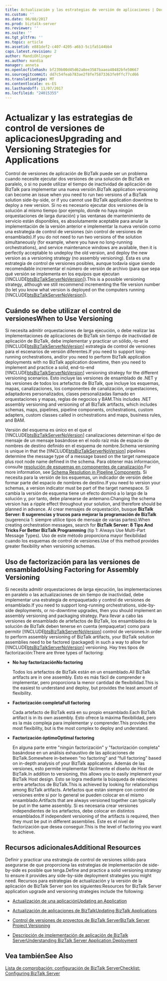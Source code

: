 ```yaml
---
title: Actualización y las estrategias de versión de aplicaciones | Documentos de Microsoft
ms.custom: ''
ms.date: 06/08/2017
ms.prod: biztalk-server
ms.reviewer: ''
ms.suite: ''
ms.tgt_pltfrm: ''
ms.topic: article
ms.assetid: e881def2-c407-4205-a6b3-5c1fa5144bb4
caps.latest.revision: 2
author: MandiOhlinger
ms.author: mandia
manager: anneta
ms.openlocfilehash: bf239b00d45d62a0ee3587baaea40482bfe50667
ms.sourcegitcommit: dd7c54feab783ae2f8fe75873363fe9ffc77cd66
ms.translationtype: MT
ms.contentlocale: es-ES
ms.lasthandoff: 11/07/2017
ms.locfileid: "24015355"
---
```

# <a name="upgrading-and-versioning-strategies-for-applications"></a><span data-ttu-id="60379-102">Actualizar y las estrategias de control de versiones de aplicaciones</span><span class="sxs-lookup"><span data-stu-id="60379-102">Upgrading and Versioning Strategies for Applications</span></span>
<span data-ttu-id="60379-103">Control de versiones de aplicación de BizTalk puede ser un problema cuando necesite ejecutar dos versiones de una solución de BizTalk en paralelo, o si no puede utilizar el tiempo de inactividad de aplicación de BizTalk para implementar una nueva versión.</span><span class="sxs-lookup"><span data-stu-id="60379-103">BizTalk application versioning can become an issue when you need to run two versions of a BizTalk solution side-by-side, or if you cannot use BizTalk application downtime to deploy a new version.</span></span> <span data-ttu-id="60379-104">Si no es necesario ejecutar dos versiones de la solución al mismo tiempo (por ejemplo, donde no haya ningún orquestaciones de larga duración) y las ventanas de mantenimiento de servicio están disponibles, es absolutamente aceptable para anular la implementación de la versión anterior e implementar la nueva versión como una estrategia de control de versiones (sin control de versiones de ensamblado).</span><span class="sxs-lookup"><span data-stu-id="60379-104">If you do not need to run two versions of the solution simultaneously (for example, where you have no long-running orchestrations), and service maintenance windows are available, then it is perfectly acceptable to undeploy the old version, and deploy the new version as a versioning strategy (no assembly versioning).</span></span> <span data-ttu-id="60379-105">Ésta es una estrategia de control de versiones posibles, aunque todavía sigue siendo recomendable incrementar el número de versión de archivo (para que sepa qué versión se implementa en los equipos que ejecutan [!INCLUDE[btsBizTalkServerNoVersion](../includes/btsbiztalkservernoversion-md.md)]).</span><span class="sxs-lookup"><span data-stu-id="60379-105">This is a possible versioning strategy, although we still recommend incrementing the file version number (to let you know what version is deployed on the computers running [!INCLUDE[btsBizTalkServerNoVersion](../includes/btsbiztalkservernoversion-md.md)]).</span></span>  
  
## <a name="when-to-use-versioning"></a><span data-ttu-id="60379-106">Cuándo se debe utilizar el control de versiones</span><span class="sxs-lookup"><span data-stu-id="60379-106">When to Use Versioning</span></span>  
 <span data-ttu-id="60379-107">Si necesita admitir orquestaciones de larga ejecución, o debe realizar las implementaciones de aplicaciones de BizTalk sin tiempo de inactividad de aplicación de BizTalk, debe implementar y practicar un sólido,-to-end [!INCLUDE[btsBizTalkServerNoVersion](../includes/btsbiztalkservernoversion-md.md)] estrategia de control de versiones para el escenarios de versión diferentes.</span><span class="sxs-lookup"><span data-stu-id="60379-107">If you need to support long-running orchestrations, and/or you need to perform BizTalk application deployments with no BizTalk application downtime, then you need to implement and practice a solid, end-to-end [!INCLUDE[btsBizTalkServerNoVersion](../includes/btsbiztalkservernoversion-md.md)] versioning strategy for the different versioning scenarios.</span></span> <span data-ttu-id="60379-108">Esto incluye las versiones de ensamblado de .NET y las versiones de todos los artefactos de BizTalk, que incluye los esquemas, mapas, canalizaciones, los componentes de canalización, orquestaciones, adaptadores personalizados, clases personalizadas llamado en orquestaciones y mapas, reglas de negocios y BAM.</span><span class="sxs-lookup"><span data-stu-id="60379-108">This includes .NET assembly versioning and versioning of all BizTalk artifacts, which includes schemas, maps, pipelines, pipeline components, orchestrations, custom adapters, custom classes called in orchestrations and maps, business rules, and BAM.</span></span>  
  
 <span data-ttu-id="60379-109">Versión del esquema es único en el que el [!INCLUDE[btsBizTalkServerNoVersion](../includes/btsbiztalkservernoversion-md.md)] canalizaciones determinan el tipo de mensaje de un mensaje basándose en el nodo raíz más de espacio de nombres de destino definido en el esquema de nombre.</span><span class="sxs-lookup"><span data-stu-id="60379-109">Schema versioning is unique in that the [!INCLUDE[btsBizTalkServerNoVersion](../includes/btsbiztalkservernoversion-md.md)] pipelines determine the message type of a message based on the target namespace plus root node name defined in the schema.</span></span> <span data-ttu-id="60379-110">Para obtener más información, consulte [resolución de esquemas en componentes de canalización](../core/schema-resolution-in-pipeline-components.md).</span><span class="sxs-lookup"><span data-stu-id="60379-110">For more information, see [Schema Resolution in Pipeline Components](../core/schema-resolution-in-pipeline-components.md).</span></span> <span data-ttu-id="60379-111">Si necesita para la versión de los esquemas, un indicador de versión debe formar parte del espacio de nombres de destino.</span><span class="sxs-lookup"><span data-stu-id="60379-111">If you need to version your schemas, a version indicator must be part of the target namespace.</span></span> <span data-ttu-id="60379-112">Si cambia la versión de esquema tiene un efecto dominó a lo largo de la solución y, por tanto, debe planearse de antemano.</span><span class="sxs-lookup"><span data-stu-id="60379-112">Changing the schema version has a ripple effect throughout your solution, and therefore should be planned in advance.</span></span> <span data-ttu-id="60379-113">Al crear mensajes de orquestación, busque **BizTalk Server: 8 sugerencias y trucos para mejorar la programación de BizTalk** (sugerencia 1: siempre utilice tipos de mensaje de varias partes).</span><span class="sxs-lookup"><span data-stu-id="60379-113">When creating orchestration messages, search for **BizTalk Server: 8 Tips And Tricks For Better BizTalk Programming** (tip 1: Always Use Multi-Part Message Types).</span></span> <span data-ttu-id="60379-114">Uso de este método proporciona mayor flexibilidad cuando los esquemas de control de versiones.</span><span class="sxs-lookup"><span data-stu-id="60379-114">Use of this method provides greater flexibility when versioning schemas.</span></span>  
  
## <a name="using-factoring-for-assembly-versioning"></a><span data-ttu-id="60379-115">Uso de factorización para las versiones de ensamblado</span><span class="sxs-lookup"><span data-stu-id="60379-115">Using Factoring for Assembly Versioning</span></span>  
 <span data-ttu-id="60379-116">Si necesita admitir orquestaciones de larga ejecución, las implementaciones en paralelo o las actualizaciones de sin tiempo de inactividad, debe implementar una estrategia de empaquetado y control de versiones de ensamblado.</span><span class="sxs-lookup"><span data-stu-id="60379-116">If you need to support long-running orchestrations, side-by-side deployments, or no-downtime upgrades, then you should implement an assembly versioning and packaging strategy.</span></span> <span data-ttu-id="60379-117">Para llevar a cabo las versiones de ensamblado de artefactos de BizTalk, los ensamblados de la solución de BizTalk deben tenerse en cuenta (empaquetar) como para permitir [!INCLUDE[btsBizTalkServerNoVersion](../includes/btsbiztalkservernoversion-md.md)] control de versiones.</span><span class="sxs-lookup"><span data-stu-id="60379-117">In order to perform assembly versioning of BizTalk artifacts, your BizTalk solution assemblies need to be factored (packaged) in such a way to allow for [!INCLUDE[btsBizTalkServerNoVersion](../includes/btsbiztalkservernoversion-md.md)] versioning.</span></span>  <span data-ttu-id="60379-118">Hay tres tipos de factorización:</span><span class="sxs-lookup"><span data-stu-id="60379-118">There are three types of factoring:</span></span>  
  
-   <span data-ttu-id="60379-119">**No hay factorización**</span><span class="sxs-lookup"><span data-stu-id="60379-119">**No factoring**</span></span>  
  
     <span data-ttu-id="60379-120">Todos los artefactos de BizTalk están en un ensamblado.</span><span class="sxs-lookup"><span data-stu-id="60379-120">All BizTalk artifacts are in one assembly.</span></span> <span data-ttu-id="60379-121">Esto es más fácil de comprender e implementar, pero proporciona la menor cantidad de flexibilidad.</span><span class="sxs-lookup"><span data-stu-id="60379-121">This is the easiest to understand and deploy, but provides the least amount of flexibility.</span></span>  
  
-   <span data-ttu-id="60379-122">**Factorización completa**</span><span class="sxs-lookup"><span data-stu-id="60379-122">**Full factoring**</span></span>  
  
     <span data-ttu-id="60379-123">Cada artefacto de BizTalk está en su propio ensamblado.</span><span class="sxs-lookup"><span data-stu-id="60379-123">Each BizTalk artifact is in its own assembly.</span></span> <span data-ttu-id="60379-124">Esto ofrece la máxima flexibilidad, pero es la más compleja para implementar y comprender.</span><span class="sxs-lookup"><span data-stu-id="60379-124">This provides the most flexibility, but is the most complex to deploy and understand.</span></span>  
  
-   <span data-ttu-id="60379-125">**Factorización óptimo**</span><span class="sxs-lookup"><span data-stu-id="60379-125">**Optimal factoring**</span></span>  
  
     <span data-ttu-id="60379-126">En alguna parte entre "ningún factorización" y "factorización completa" basándose en un análisis exhaustivo de las aplicaciones de BizTalk.</span><span class="sxs-lookup"><span data-stu-id="60379-126">Somewhere in-between “no factoring” and “full factoring” based on in-depth analysis of your BizTalk applications.</span></span> <span data-ttu-id="60379-127">Además de las versiones, esto permite implementar fácilmente el diseño de Host de BizTalk.</span><span class="sxs-lookup"><span data-stu-id="60379-127">In addition to versioning, this allows you to easily implement your BizTalk Host design.</span></span> <span data-ttu-id="60379-128">Esto se logra mediante la búsqueda de relaciones entre artefactos de BizTalk.</span><span class="sxs-lookup"><span data-stu-id="60379-128">This is achieved by looking for relationships among BizTalk artifacts.</span></span> <span data-ttu-id="60379-129">Artefactos que están siempre con control de versiones entre sí por lo general se pueden colocar en el mismo ensamblado.</span><span class="sxs-lookup"><span data-stu-id="60379-129">Artifacts that are always versioned together can typically be put in the same assembly.</span></span> <span data-ttu-id="60379-130">Si es necesaria crear versiones independientes de los artefactos, debe colocar en distintos ensamblados.</span><span class="sxs-lookup"><span data-stu-id="60379-130">If independent versioning of the artifacts is required, then they must be put in different assemblies.</span></span> <span data-ttu-id="60379-131">Este es el nivel de factorización que desea conseguir.</span><span class="sxs-lookup"><span data-stu-id="60379-131">This is the level of factoring you want to achieve.</span></span>  
  
## <a name="additional-resources"></a><span data-ttu-id="60379-132">Recursos adicionales</span><span class="sxs-lookup"><span data-stu-id="60379-132">Additional Resources</span></span>  
  
 <span data-ttu-id="60379-133">Definir y practicar una estrategia de control de versiones sólido para asegurarse de que proporciona las estrategias de implementación de side-by-side es posible que tenga.</span><span class="sxs-lookup"><span data-stu-id="60379-133">Define and practice a solid versioning strategy to ensure it provides any side-by-side deployment strategies you might need.</span></span> <span data-ttu-id="60379-134">Recursos para estrategias de actualización y la versión de la aplicación de BizTalk Server son los siguientes:</span><span class="sxs-lookup"><span data-stu-id="60379-134">Resources for BizTalk Server application upgrade and versioning strategies include the following:</span></span>  
  
-   [<span data-ttu-id="60379-135">Actualización de una aplicación</span><span class="sxs-lookup"><span data-stu-id="60379-135">Updating an Application</span></span>](../technical-guides/updating-an-application.md)  
  
-   [<span data-ttu-id="60379-136">Actualización de aplicaciones de BizTalk</span><span class="sxs-lookup"><span data-stu-id="60379-136">Updating BizTalk Applications</span></span>](../core/updating-biztalk-applications.md)
  
-   [<span data-ttu-id="60379-137">Control de versiones de proyectos de BizTalk Server</span><span class="sxs-lookup"><span data-stu-id="60379-137">BizTalk Server Project Versioning</span></span>](../core/biztalk-server-project-versioning.md)  
  
-   [<span data-ttu-id="60379-138">Descripción de implementación de aplicación de BizTalk Server</span><span class="sxs-lookup"><span data-stu-id="60379-138">Understanding BizTalk Server Application Deployment</span></span>](../core/understanding-biztalk-application-deployment-and-management.md)


  
## <a name="see-also"></a><span data-ttu-id="60379-139">Vea también</span><span class="sxs-lookup"><span data-stu-id="60379-139">See Also</span></span>  
 [<span data-ttu-id="60379-140">Lista de comprobación: configuración de BizTalk Server</span><span class="sxs-lookup"><span data-stu-id="60379-140">Checklist: Configuring BizTalk Server</span></span>](../technical-guides/checklist-configuring-biztalk-server.md)
